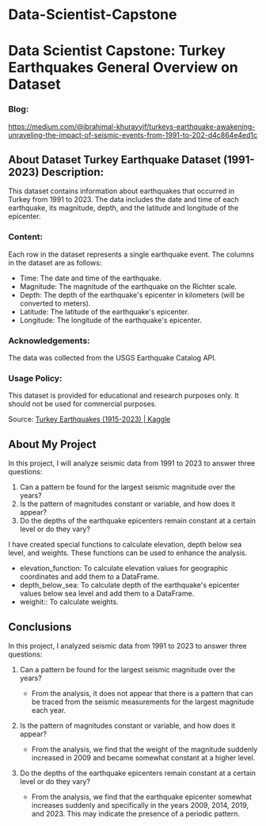 # Data-Scientist-Capstone
# Data Scientist Capstone: Turkey Earthquakes General Overview on Dataset

### Blog:
https://medium.com/@ibrahimal-khurayyif/turkeys-earthquake-awakening-unraveling-the-impact-of-seismic-events-from-1991-to-202-d4c864e4ed1c

## About Dataset Turkey Earthquake Dataset (1991-2023) Description:

This dataset contains information about earthquakes that occurred in Turkey from 1991 to 2023. The data includes the date and time of each earthquake, its magnitude, depth, and the latitude and longitude of the epicenter.

### Content:

Each row in the dataset represents a single earthquake event. The columns in the dataset are as follows:

- Time: The date and time of the earthquake.
- Magnitude: The magnitude of the earthquake on the Richter scale.
- Depth: The depth of the earthquake's epicenter in kilometers (will be converted to meters).
- Latitude: The latitude of the earthquake's epicenter.
- Longitude: The longitude of the earthquake's epicenter.

### Acknowledgements:

The data was collected from the USGS Earthquake Catalog API.

### Usage Policy:

This dataset is provided for educational and research purposes only. It should not be used for commercial purposes.

Source: [Turkey Earthquakes (1915-2023) | Kaggle](https://www.kaggle.com/datasets/atasaygin/turkey-earthquakes-1915-2023)

## About My Project

In this project, I will analyze seismic data from 1991 to 2023 to answer three questions:

1. Can a pattern be found for the largest seismic magnitude over the years?
2. Is the pattern of magnitudes constant or variable, and how does it appear?
3. Do the depths of the earthquake epicenters remain constant at a certain level or do they vary?

I have created special functions to calculate elevation, depth below sea level, and weights. These functions can be used to enhance the analysis.

- elevation_function: To calculate elevation values for geographic coordinates and add them to a DataFrame.
- depth_below_sea: To calculate depth of the earthquake's epicenter values below sea level and add them to a DataFrame.
-  weighit:: To calculate weights.

## Conclusions

In this project, I analyzed seismic data from 1991 to 2023 to answer three questions:

1. Can a pattern be found for the largest seismic magnitude over the years?
   - From the analysis, it does not appear that there is a pattern that can be traced from the seismic measurements for the largest magnitude each year.

2. Is the pattern of magnitudes constant or variable, and how does it appear?
   - From the analysis, we find that the weight of the magnitude suddenly increased in 2009 and became somewhat constant at a higher level.

3. Do the depths of the earthquake epicenters remain constant at a certain level or do they vary?
   - From the analysis, we find that the earthquake epicenter somewhat increases suddenly and specifically in the years 2009, 2014, 2019, and 2023. This may indicate the presence of a periodic pattern.
